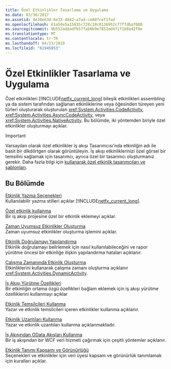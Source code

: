```yaml
---
title: Özel Etkinlikler Tasarlama ve Uygulama
ms.date: 03/30/2017
ms.assetid: 4e30e63d-6e33-4842-a7a4-ce807cef1fad
ms.openlocfilehash: 61a5de5a15835c728c18c0136952cf7ffdbaf000
ms.sourcegitcommit: 9b552addadfb57fab0b9e7852ed4f1f1b8a42f8e
ms.translationtype: MT
ms.contentlocale: tr-TR
ms.lasthandoff: 04/23/2019
ms.locfileid: "61945853"
---
```

# <a name="designing-and-implementing-custom-activities"></a>Özel Etkinlikler Tasarlama ve Uygulama
Özel etkinlikleri [!INCLUDE[netfx_current_long](../../../includes/netfx-current-long-md.md)] bileşik etkinlikleri assembling ya da sistem tarafından sağlanan etkinliklerine veya öğesinden türeyen yeni türleri oluşturarak oluşturulan <xref:System.Activities.CodeActivity>, <xref:System.Activities.AsyncCodeActivity>, veya <xref:System.Activities.NativeActivity>. Bu bölümde, iki yöntemden biriyle özel etkinlikler oluşturmayı açıklar.  
  
> [!IMPORTANT]
>  Varsayılan olarak özel etkinlikler iş akışı Tasarımcısı'nda etkinliğin adı ile basit bir dikdörtgen olarak görüntüleyin. İş akışı etkinliklerinizi özel görsel bir temsilini sağlamak için tasarımcı, ayrıca özel bir tasarımcı oluşturmanız gerekir. Daha fazla bilgi için [kullanarak özel etkinlik tasarımcıları ve şablonları](using-custom-activity-designers-and-templates.md).  
  
## <a name="in-this-section"></a>Bu Bölümde  
 [Etkinlik Yazma Seçenekleri](activity-authoring-options-in-wf.md)  
 Kullanılabilir yazma stilleri açıklar [!INCLUDE[netfx_current_long](../../../includes/netfx-current-long-md.md)].  
  
 [Özel etkinlik kullanma](using-a-custom-activity.md)  
 Bir iş akışı projesine özel bir etkinlik eklemeyi açıklar.  
  
  [Zaman Uyumsuz Etkinlikler Oluşturma](creating-asynchronous-activities-in-wf.md)  
 Zaman uyumsuz etkinlikler oluşturma işlemini açıklar.  
  
 [Etkinlik Doğrulamayı Yapılandırma](configuring-activity-validation.md)  
 Etkinlik doğrulamayı belirlemek için nasıl kullanılabileceğini ve rapor yürütme öncesi bir etkinliğe ilişkin yapılandırma hataları açıklanır.  
  
 [Çalışma Zamanında Etkinlik Oluşturma](creating-an-activity-at-runtime-with-dynamicactivity.md)  
 Etkinliklerini kullanarak çalışma zamanı oluşturma açıklanır <xref:System.Activities.DynamicActivity>.  
  
 [İş Akışı Yürütme Özellikleri](workflow-execution-properties.md)  
 Bir etkinliğin ortama özgü özellikleri bağlam eklemek için iş akışı yürütme özelliklerini kullanmayı açıklar  
  
 [Etkinlik Temsilcileri Kullanma](using-activity-delegates.md)  
 Yazar ve etkinlik temsilcileri içeren etkinlikler kullanma açıklanır.
  
 [Etkinlik Uzantıları Kullanma](using-activity-extensions.md)  
 Yazar ve etkinlik uzantıları kullanma açıklanmaktadır.  
  
 [İş Akışından OData Akışları Kullanma](consuming-odata-feeds-from-a-workflow.md)  
 Bir iş akışından bir WCF veri hizmeti çağırmak için çeşitli yöntemler açıklanır.  
  
 [Etkinlik Tanımı Kapsamı ve Görünürlüğü](activity-definition-scoping-and-visibility.md)  
 Seçenekleri ve etkinlikler için veri üyesi kapsam ve görünürlük tanımlamak için kuralları açıklar.
